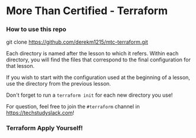 # More Than Certified - Terraform

### How to use this repo

git clone https://github.com/derekm1215/mtc-terraform.git

Each directory is named after the lesson to which it refers. Within each directory, you will find the files that
correspond to the final configuration for that lesson.

If you wish to start with the configuration used at the beginning of a lesson, use the directory from the previous lesson. 

Don't forget to run a `terraform init` for each new directory you use! 

For question, feel free to join the  `#terraform` channel in https://techstudyslack.com!

### Terraform Apply Yourself! ###
